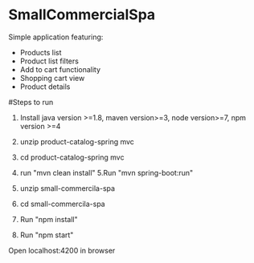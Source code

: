 # SmallCommercialSpa

Simple application featuring:

- Products list
- Product list filters
- Add to cart functionality
- Shopping cart view
- Product details

#Steps to run

1. Install java version >=1.8, maven version>=3, node version>=7, npm version >=4
2. unzip product-catalog-spring mvc
3. cd product-catalog-spring mvc
4. run "mvn clean install"
5.Run "mvn spring-boot:run"

1. unzip small-commercila-spa
2. cd small-commercila-spa
3. Run "npm install"
4. Run "npm start"

Open localhost:4200 in browser

